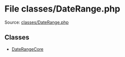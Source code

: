 File classes/DateRange.php
=========

Source: [classes/DateRange.php](https://github.com/PrestaShop/PrestaShop/blob/1.5.0.9/classes/DateRange.php)


Classes
-------

* [DateRangeCore](class.DateRangeCore.md)

